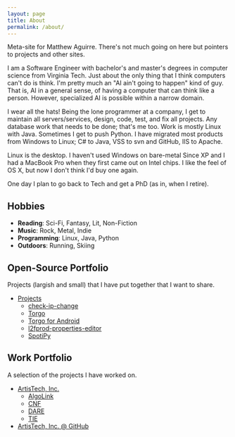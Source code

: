 ```yaml
---
layout: page
title: About
permalink: /about/
---
```


Meta-site for Matthew Aguirre.  There's not much going on here but pointers to projects and other sites.

I am a Software Engineer with bachelor's and master's degrees in computer science from Virginia Tech.  Just about the only thing that I think computers can't do is think.  I'm pretty much an "AI ain't going to happen" kind of guy.  That is, AI in a general sense, of having a computer that can think like a person.  However, specialized AI is possible within a narrow domain.

I wear all the hats!  Being the lone programmer at a company, I get to maintain all servers/services, design, code, test, and fix all projects.  Any database work that needs to be done; that's me too.  Work is mostly Linux with Java.  Sometimes I get to push Python.  I have migrated most products from Windows to Linux; C# to Java, VSS to svn and GitHub, IIS to Apache.

Linux is the desktop.  I haven't used Windows on bare-metal Since XP and I had a MacBook Pro when they first came out on Intel chips.  I like the feel of OS X, but now I don't think I'd buy one again.

One day I plan to go back to Tech and get a PhD (as in, when I retire).

## Hobbies
- **Reading**: Sci-Fi, Fantasy, Lit, Non-Fiction
- **Music**: Rock, Metal, Indie
- **Programming**: Linux, Java, Python
- **Outdoors**: Running, Skiing

## Open-Source Portfolio

Projects (largish and small) that I have put together that I want to share.

- [Projects](https://github.com/ZenHarbinger/)
  - [check-ip-change](https://github.com/ZenHarbinger/google-domains-dydns-ip-change)
  - [Torgo]({{site.url}}/torgo)
  - [Torgo for Android](https://github.com/ZenHarbinger/torgo-android)
  - [l2fprod-properties-editor](https://github.com/ZenHarbinger/l2fprod-properties-editor)
  - [SpotiPy](https://github.com/ZenHarbinger/spotipy)

## Work Portfolio

A selection of the projects I have worked on.

- [ArtisTech, Inc.](http://artistech.com/)
  - [AlgoLink](http://artistech.com/algolink.html)
  - [CNF](http://artistech.com/CNF.html)
  - [DARE](http://artistech.com/dare.html)
  - [TIE](http://artistech.com/tie.html)
- [ArtisTech, Inc. @ GitHub](https://github.com/artistech-inc)
